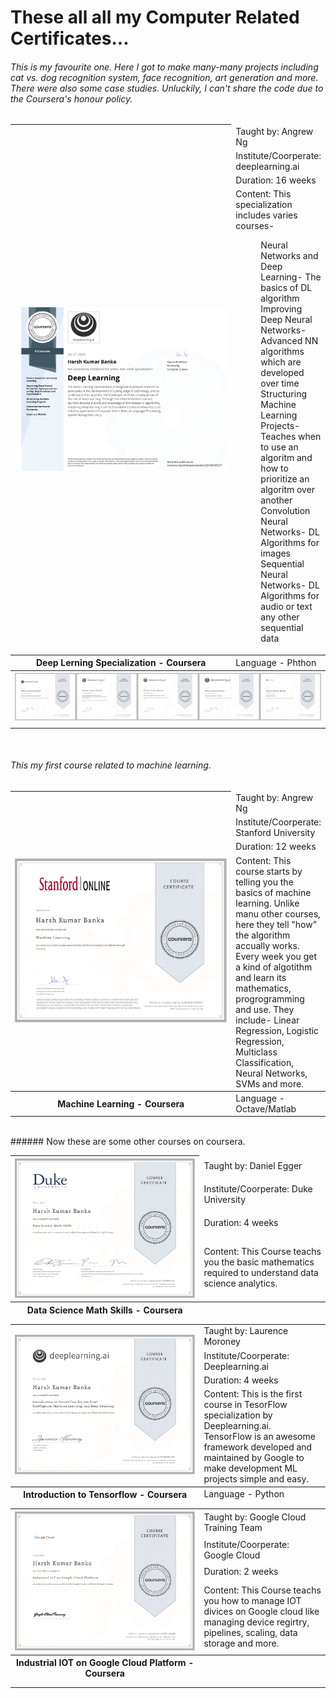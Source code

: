 # These all all my Computer Related Certificates...

###### This is my favourite one. Here I got to make many-many projects including cat vs. dog recognition system, face recognition, art generation and more. There were also some case studies. Unluckily, I can't share the code due to the Coursera's honour policy.

<table>
<thead>
  <tr>
    <th rowspan="4" width="75%"><img src="Coursera Specialization- Deep Learning.png" alt="Convolution Neural Networks" width="100%"></th>
    <td>Taught by: Angrew Ng</td>
  </tr>
  <tr>
    <td>Institute/Coorperate: deeplearning.ai </td>
  </tr>
  <tr>
    <td>Duration: 16 weeks</td>
  </tr>
  <tr>
    <td>Content: This specialization includes varies courses-<br><dl><dd>Neural Networks and Deep Learning- The basics of DL algorithm</dd><dd>Improving Deep Neural Networks- Advanced  NN algorithms which are developed over time</dd><dd>Structuring Machine Learning Projects- Teaches when to use an algoritm and how to prioritize an algoritm over another</dd><dd>Convolution Neural Networks- DL Algorithms for images</dd><dd>Sequential Neural Networks- DL Algorithms for audio or text any other sequential data</dd></dl> </td>
  </tr>
</thead>
<tbody>
  <tr>
    <th> Deep Lerning Specialization - Coursera</th>
    <td>Language - Phthon</td>
  </tr>
  <tr>
    <th colspan="2"><img src="Coursera Course- Neural Networks and Deep Learning.png" alt="Image" width="20%"><img src="Coursera Course- Improving Deep Neural Networks.png" alt="Image" width="20%"><img src="Coursera Course- Structuring Machine Learning Projects.png" alt="Image" width="20%"><img src="Coursera Course- Convolutional Neural Networks.png" alt="Image" width="20%"><img src="Coursera Course- Sequence Models.png" width="20%"></th>
  </tr>
  <tr>
    <td colspan="2"></td>
  </tr>
</tbody>
</table>

<br>

###### This my first course related to machine learning.
<table>
<thead>
  <tr></tr>
  <tr>
    <th rowspan="4" width = "75%"><img src="Coursera Course- Machine Learning by Stanford.png" alt="Image" width="100%"></th>
    <td>Taught by: Angrew Ng</td>
  </tr>
  <tr>
    <td>Institute/Coorperate: Stanford University</td>
  </tr>
  <tr>
    <td>Duration: 12 weeks</td>
  </tr>
  <tr>
    <td>Content: This course starts by telling you the basics of machine learning. Unlike manu other courses, here they tell "how" the algorithm accually works. Every week you get a kind of algotithm and learn its mathematics, progrogramming and use. They include- Linear Regression, Logistic Regression, Multiclass Classification, Neural Networks, SVMs and more.</td>
  </tr>
</thead>
<tbody>
  <tr>
    <th>Machine Learning -  Coursera</th>
    <td>Language - Octave/Matlab</td>
  </tr>
</tbody>
</table>


<br>
###### Now these are some other courses on coursera.
<br>


<table>
<thead>
  <tr>
    <th rowspan="4" width="60%"><img src="Coursera Course- Data Science Math Skills Duke.png" alt="Image" width="100%"></th>
    <td>Taught by: Daniel Egger</td>
  </tr>
  <tr>
    <td>Institute/Coorperate: Duke University</td>
  </tr>
  <tr>
    <td>Duration: 4 weeks</td>
  </tr>
  <tr>
    <td>Content: This Course teachs you the basic mathematics required to understand data science analytics.</td>
  </tr>
</thead>
<tbody>
  <tr>
    <th>Data Science Math Skills - Coursera</th>
    <td></td>
  </tr>
  <tr><td></td><td></td></tr>
  <tr><td></td><td></td></tr>
</tbody>
  <thead>
  <tr>
    <th rowspan="4" width="60%"><img src="Coursera Course- Introduction to TensorFlow for AI, ML and DL.png" alt="Image" width="100%"></th>
    <td>Taught by: Laurence Moroney</td>
  </tr>
  <tr>
    <td>Institute/Coorperate: Deeplearning.ai</td>
  </tr>
  <tr>
    <td>Duration: 4 weeks</td>
  </tr>
  <tr>
    <td>Content: This is the first course in TesorFlow specialization by Deeplearning.ai. TensorFlow is an awesome framework developed  and maintained by Google to make development ML projects simple and easy.</td>
  </tr>
</thead>
<tbody>
  <tr>
    <th>Introduction to Tensorflow - Coursera</th>
    <td>Language - Python</td>
  </tr>
  <tr><td></td><td></td></tr>
  <tr><td></td><td></td></tr>
</tbody>
<thead>
  <tr>
    <th rowspan="4" width="60%"><img src="Coursera Course- Industrial IOT on Google Cloud Platform.png" alt="Image" width="100%"></th>
    <td>Taught by: Google Cloud Training Team</td>
  </tr>
  <tr>
    <td>Institute/Coorperate: Google Cloud</td>
  </tr>
  <tr>
    <td>Duration: 2 weeks</td>
  </tr>
  <tr>
    <td>Content: This Course teachs you how to manage IOT divices on Google cloud like managing device regirtry, pipelines, scaling, data storage and more.</td>
  </tr>
</thead>
<tbody>
  <tr>
    <th>Industrial IOT on Google Cloud Platform - Coursera</th>
    <td></td>
  </tr>
  <tr><td></td><td></td></tr>
  <tr><td></td><td></td></tr>
</tbody>
</table>

